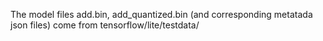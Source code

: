 The model files add.bin, add_quantized.bin
(and corresponding metatada json files) come from tensorflow/lite/testdata/
